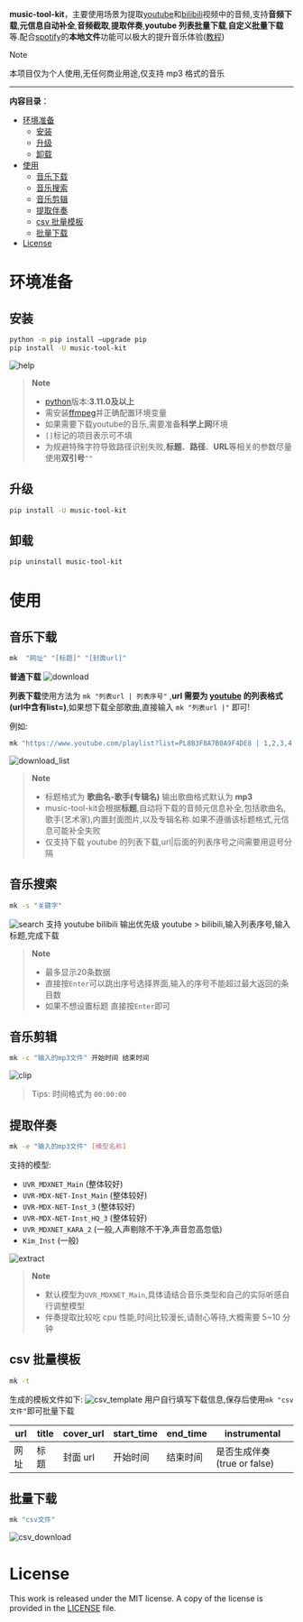 **music-tool-kit**，主要使用场景为提取[youtube](https://www.youtube.com)和[bilibili](https://www.bilibili.com)视频中的音频,支持**音频下载**,**元信息自动补全**,**音频截取**,**提取伴奏**,**youtube 列表批量下载**,**自定义批量下载**等.配合[spotify](https://open.spotify.com)的**本地文件**功能可以极大的提升音乐体验([教程](https://www.bilibili.com/video/BV1VL411T7mp/?vd_source=04c6a0d121b6fb871e3d3c0a2554b29b))

> [!NOTE]
>
> 本项目仅为个人使用,无任何商业用途,仅支持 mp3 格式的音乐

---
**内容目录**：
- [环境准备](#环境准备)
  - [安装](#安装)
  - [升级](#升级)
  - [卸载](#卸载)
- [使用](#使用)
  - [音乐下载](#音乐下载)
  - [音乐搜索](#音乐搜索)
  - [音乐剪辑](#音乐剪辑)
  - [提取伴奏](#提取伴奏)
  - [csv 批量模板](#csv-批量模板)
  - [批量下载](#批量下载)
- [License](#license)

# 环境准备

## 安装

```bash
python -m pip install –upgrade pip
pip install -U music-tool-kit
```

![help](https://raw.githubusercontent.com/nichuanfang/music-tool-kit/main/example/help.png)

> **Note**
>
> - [python](https://www.python.org/)版本:**3.11.0及以上**
> - 需安装[ffmpeg](https://ffmpeg.org/)并正确配置环境变量
> - 如果需要下载youtube的音乐,需要准备**科学上网**环境
> - `[]`标记的项目表示可不填
> - 为规避特殊字符导致路径识别失败,**标题**、**路径**、**URL**等相关的参数尽量使用**双引号**`""`

## 升级

```bash
pip install -U music-tool-kit
```

## 卸载

```bash
pip uninstall music-tool-kit
```

# 使用

## 音乐下载

```bash
mk  "网址" "[标题]" "[封面url]"

```

**普通下载**
![download](https://raw.githubusercontent.com/nichuanfang/music-tool-kit/main/example/download.png)

**列表下载**使用方法为 `mk "列表url | 列表序号"` ,**url 需要为 [youtube](https://www.youtube.com) 的列表格式(url中含有list=)**,如果想下载全部歌曲,直接输入 `mk "列表url |"` 即可!

例如:
```bash
mk "https://www.youtube.com/playlist?list=PL8B3F8A7B0A9F4DE8 | 1,2,3,4,5"
```
![download_list](https://raw.githubusercontent.com/nichuanfang/music-tool-kit/main/example/batch_download.png)

> **Note**
>
> - 标题格式为 **歌曲名-歌手(专辑名)** 输出歌曲格式默认为 **mp3**
> - music-tool-kit会根据**标题**,自动将下载的音频元信息补全,包括歌曲名,歌手(艺术家),内置封面图片,以及专辑名称.如果不遵循该标题格式,元信息可能补全失败
> - 仅支持下载 youtube 的列表下载,url|后面的列表序号之间需要用逗号分隔

## 音乐搜索

```bash
mk -s "关键字"
```
![search](https://raw.githubusercontent.com/nichuanfang/music-tool-kit/main/example/search.png)
支持 youtube bilibili 输出优先级 youtube > bilibili,输入列表序号,输入标题,完成下载

> **Note**
>
> - 最多显示20条数据
> - 直接按`Enter`可以跳出序号选择界面,输入的序号不能超过最大返回的条目数
> - 如果不想设置标题 直接按`Enter`即可

## 音乐剪辑

```bash
mk -c "输入的mp3文件" 开始时间 结束时间
```

![clip](https://raw.githubusercontent.com/nichuanfang/music-tool-kit/main/example/clip.png)

> Tips: 时间格式为 `00:00:00`

## 提取伴奏

```bash
mk -e "输入的mp3文件" [模型名称]
```

支持的模型:

- `UVR_MDXNET_Main` (整体较好)
- `UVR-MDX-NET-Inst_Main` (整体较好)
- `UVR-MDX-NET-Inst_3` (整体较好)
- `UVR-MDX-NET-Inst_HQ_3` (整体较好)
- `UVR_MDXNET_KARA_2` (一般,人声剔除不干净,声音忽高忽低)
- `Kim_Inst` (一般)

![extract](https://raw.githubusercontent.com/nichuanfang/music-tool-kit/main/example/inst.png)

> **Note**
> - 默认模型为`UVR_MDXNET_Main`,具体请结合音乐类型和自己的实际听感自行调整模型
> - 伴奏提取比较吃 cpu 性能,时间比较漫长,请耐心等待,大概需要 5~10 分钟

## csv 批量模板

```bash
mk -t
```

生成的模板文件如下:
![csv_template](https://raw.githubusercontent.com/nichuanfang/music-tool-kit/main/example/csv_template.png)
用户自行填写下载信息,保存后使用`mk "csv文件"`即可批量下载

| url  | title | cover_url | start_time | end_time | instrumental |
| ---- | ----- | --------- | ---------- | -------- | ------------ |
| 网址 | 标题  | 封面 url  | 开始时间   | 结束时间 | 是否生成伴奏(true or false) |

## 批量下载

```bash
mk "csv文件"
```

![csv_download](https://raw.githubusercontent.com/nichuanfang/music-tool-kit/main/example/csv_download.png)

# License

This work is released under the MIT license. A copy of the license is provided in the [LICENSE](https://raw.githubusercontent.com/nichuanfang/music-tool-kit/main/LICENSE) file.
